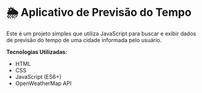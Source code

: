 # 🌦️ Aplicativo de Previsão do Tempo

Este é um projeto simples que utiliza JavaScript para buscar e exibir dados de previsão do tempo de uma cidade informada pelo usuário.

**Tecnologias Utilizadas:**
* HTML
* CSS
* JavaScript (ES6+)
* OpenWeatherMap API

